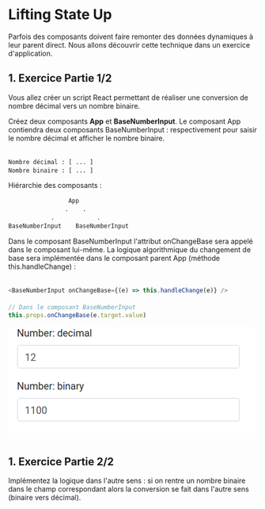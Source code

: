 
# Lifting State Up

Parfois des composants doivent faire remonter des données dynamiques à leur parent direct. Nous allons découvrir cette technique dans un exercice d'application.

## 1. Exercice Partie 1/2

Vous allez créer un script React permettant de réaliser une conversion de nombre décimal vers un nombre binaire.

Créez deux composants **App** et **BaseNumberInput**. Le composant App contiendra deux composants BaseNumberInput : respectivement pour saisir le nombre décimal et afficher le nombre binaire.

```txt

Nombre décimal : [ ... ]
Nombre binaire : [ ... ]

```

Hiérarchie des composants :

```txt
                 App
                .    .
            .            .
BaseNumberInput    BaseNumberInput
```

Dans le composant BaseNumberInput l'attribut onChangeBase sera appelé dans le composant lui-même. La logique algorithmique du changement de base sera implémentée dans le composant parent App (méthode this.handleChange) :

```js

<BaseNumberInput onChangeBase={(e) => this.handleChange(e)} />

// Dans le composant BaseNumberInput
this.props.onChangeBase(e.target.value)

```

![Conversion binary <=> decimal](./images/ex9_decimal_binary.png)

## 1. Exercice Partie 2/2

Implémentez la logique dans l'autre sens : si on rentre un nombre binaire dans le champ correspondant alors la conversion se fait dans l'autre sens (binaire vers décimal).
